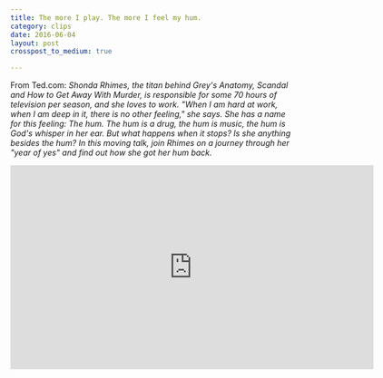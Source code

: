 ```yaml
---
title: The more I play. The more I feel my hum.
category: clips
date: 2016-06-04
layout: post
crosspost_to_medium: true

---
```


From Ted.com:
_Shonda Rhimes, the titan behind Grey's Anatomy, Scandal and How to Get Away With Murder, is responsible for some 70 hours of television per season, and she loves to work. "When I am hard at work, when I am deep in it, there is no other feeling," she says. She has a name for this feeling: The hum. The hum is a drug, the hum is music, the hum is God's whisper in her ear. But what happens when it stops? Is she anything besides the hum? In this moving talk, join Rhimes on a journey through her "year of yes" and find out how she got her hum back._

<iframe src="https://embed-ssl.ted.com/talks/shonda_rhimes_my_year_of_saying_yes_to_everything.html" width="640" height="360" frameborder="0" scrolling="no" webkitAllowFullScreen mozallowfullscreen allowFullScreen></iframe>

